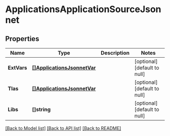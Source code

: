 # ApplicationsApplicationSourceJsonnet

## Properties
Name | Type | Description | Notes
------------ | ------------- | ------------- | -------------
**ExtVars** | [**[]ApplicationsJsonnetVar**](applicationsJsonnetVar.md) |  | [optional] [default to null]
**Tlas** | [**[]ApplicationsJsonnetVar**](applicationsJsonnetVar.md) |  | [optional] [default to null]
**Libs** | **[]string** |  | [optional] [default to null]

[[Back to Model list]](../README.md#documentation-for-models) [[Back to API list]](../README.md#documentation-for-api-endpoints) [[Back to README]](../README.md)

